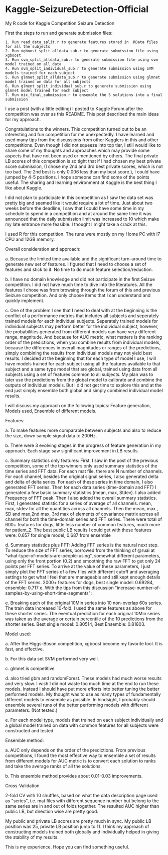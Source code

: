 # Kaggle-SeizureDetection-Official
My R code for Kaggle Competition Seizure Detection

First the steps to run and generate submission files:
    
    1. Run read_data_split.r to generate features stored in .RData files for all the subjects
    2. Run xgboost_split_alldata_sub.r to generate submission file using xgboost
    3. Run svm_split_alldata_sub.r to generate submission file using svm model trained on all data
    4. Run svm_split_individual_sub.r to generate submission using SVM models trained for each subject
    5. Run glmnet_split_alldata_sub.r to generate submission using glmnet model trained on data for all subjects
    6. Run glment_split_individual_sub.r to generate submission using glmnet model trained for each subject
    7. Run mix_final_submission.r to ensemble the 5 solutions into a final submission

I use a post (with a little editing) I posted to Kaggle Forum after the competition was over as this README. This post described the main ideas for my approach.

Congratulations to the winners. This competition turned out to be an interesting and fun competition for me unexpectedly. I have learned and used many tips from the discussions from other Kagglers in this and other competitions. Even though I did not squeeze into top tier, I still would like to share some of my thoughts and approaches which may provide some aspects that have not been used or mentioned by others. The final private LB scores of this competition is so tight that if I had chosen my best private score submission, (I chose my 2nd and 3rd best private scores, which is not too bad. The 2nd best is only 0.006 less than my best score.), I could have jumped by 4-5 positions. I hope someone can find some of the points useful. The sharing and learning environment at Kaggle is the best thing I like about Kaggle.

I did not plan to participate in this competition as I saw the data set was pretty big and seemed like it would require a lot of time. Just about two weeks before the deadline, I saw that I could have some time in my schedule to spend in a competition and at around the same time it was announced that the daily submission limit was increased to 10 which make my late entrance more feasible. I thought I might take a crack at this.

I used R for this competition. The runs were mostly on my Home PC with i7 CPU and 12GB memory.

Overall consideration and approach:

a. Because the limited time available and the significant turn-around time to generate new set of features. I figured that I need to choose a set of features and stick to it. No time to do much feature selection/reduction.

b. I have no domain knowledge and did not participate in the first Seizue competition. I did not have much time to dive into the literatures. All the features I chose was from browsing through the forum of this and previous Seizure competition. And only choose items that I can understand and quickly implement.

c. One of the problem I see that I need to deal with at the beginning is the conflict of a performance metrics that includes all subjects and seperately trained models for each individual subjects. Seperately trained models for individual subjects may perform better for the individual subject, however, the probabilities generated from different models can have very different range, magnitude. And because for AUC metric, what matters is the ranking order of the predictions, when you combine results from individual models, because the differences in overall magnitudes or ranges of the predictions, simply combining the results from individual models may not yield best results. I decided at the beginning that for each type of model I use, I will have models trained for each subject using all the features available to that subject and a same type model that are global, trained using data from all subjects using a set of features common to all subjects. My plan was to later use the predictions from the global model to calibrate and combine the outputs of individual models. But I did not get time to explore this and at the end just simply ensemble both global and simply combined individual model results.

I will discuss my approach on the following topics: Feature generation, Models used, Ensemble of different models.

Features:

a. To make features more comparable between subjects and also to reduce the size, down sample signal data to 200Hz.

b. There were 3 evolving stages in the progress of feature generation in my approach. Each stage saw significant improvement in LB results.

c. Summary statistics only features: First, I saw in the post of the previous competition, some of the top winners only used summary statistics of the time series and FFT data. For each mat file, there are N number of channels. For each channel, besides the original signal series, I also generated delta and delta of delta series. For each of these series in time domain, I also generated FFT series. Then for each data series (time-domain and FFT) I generated a few basic summary statistics (mean, max, Stdev). I also added Frequency of FFT peak. 
Then I also added the overall summary statistics. First, I generated statistic for a series of average of all channels. mean, max, stdev for all the quantities across all channels. Then the mean, max , SD and max,2nd max, 3rd max of elements of covariance matrix across all channel for both the time-domain series and FFT series.
There were total of 600+ features for dogs, little less number of common features, much more for patient_2. The best public LB results I could get with these features were: 0.657 for single model, 0.687 from ensemble

d. Summary statistics plus FFT: Adding FFT series is the natural next step. To reduce the size of FFT series, borrowed from the thinking of @ruai at "what-type-of-models-are-people-using", somewhat different parameters, using only the front portion (0.2) and smoothing the raw FFT to get only 24 points per FFT series. To arrive at the value of these parameters, I just simply plot the FFT series of a few files with different cutoff and averaging settings to get what I feel that are manageable and still kept enough details of the FFT series. 2000+ features for dogs, best single model: 0.69284, ensemble: 0.717 e. With the tips from this discussion "increase-number-of-samples-by-using-short-time-segments":

e. Breaking each of the original 10Min series into 10 non-overlap 60s series. The train data increased 10-fold. I used the same features as above for these shorter series. The eventual prediction for each original 10Min series was taken as the average or certain percentile of the 10 predictions from the shorter series. Best single model: 0.80514, Best Ensemble: 0.81803.

Model used:

a. After the Higgs-Boson competition, xgboost become my favorite tool. It is fast, and effective.

b. For this data set SVM performed very well.

c. glmnet is competitive

d. also tried gbm and randomForest. These models had much worse results and very slow. I wish I did not waste too much time at the end to run these models. Instead I should have put more efforts into better tuning the better performed models. My thought was to use as many types of fundamentally different models to ensemble as possible. In hindsight, I probably should ensemble several runs of the better performing models with different parameters. (Not tested.)

e. For each model type, models that trained on each subject individually and a global model trained on data with common features for all subjects were constructed and tested.

Ensemble method:

a. AUC only depends on the order of the predictions. From previous competitions, I found the most effective way to ensemble a set of results from different models for AUC metric is to convert each solution to ranks and take the average ranks of all the solutions.

b. This ensemble method provides about 0.01-0.03 improvements.

Cross-Validation

2-fold CV with 10 shuffles, based on what the data description page used as "series", i.e. mat files with different sequence number but belong to the same series are in and out of folds together. The resulted AUC higher than public LB, but direction wise are pretty good.

My public and private LB scores are pretty much in sync. My public LB position was 25, private LB position jump to 11. I think my approach of constructing models trained both globally and individually helped in giving the stability of my results.

This is my experience. Hope you can find something useful.
